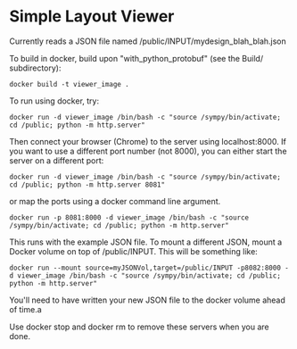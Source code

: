 # Simple Layout Viewer

Currently reads a JSON file named /public/INPUT/mydesign_blah_blah.json

To build in docker, build upon "with_python_protobuf" (see the Build/ subdirectory):

````
docker build -t viewer_image .
````

To run using docker, try:
````
docker run -d viewer_image /bin/bash -c "source /sympy/bin/activate; cd /public; python -m http.server"
````
Then connect your browser (Chrome) to the server using localhost:8000.
If you want to use a different port number (not 8000), you can either start the server on a different port:
````
docker run -d viewer_image /bin/bash -c "source /sympy/bin/activate; cd /public; python -m http.server 8081"
````
or map the ports using a docker command line argument.
````
docker run -p 8081:8000 -d viewer_image /bin/bash -c "source /sympy/bin/activate; cd /public; python -m http.server"
````

This runs with the example JSON file.
To mount a different JSON, mount a Docker volume on top of /public/INPUT.
This will be something like:
````
docker run --mount source=myJSONVol,target=/public/INPUT -p8082:8000 -d viewer_image /bin/bash -c "source /sympy/bin/activate; cd /public; python -m http.server"
````
You'll need to have written your new JSON file to the docker volume ahead of time.a

Use docker stop and docker rm to remove these servers when you are done.